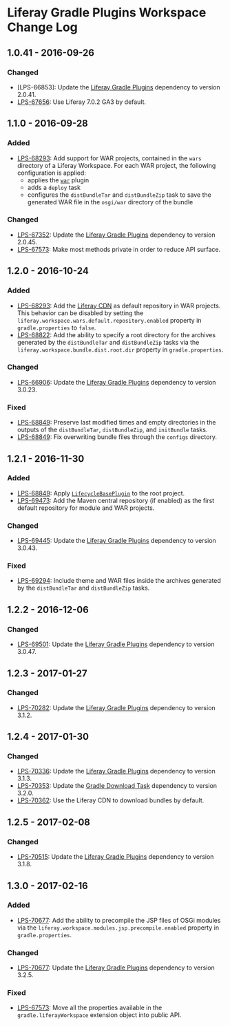 # Liferay Gradle Plugins Workspace Change Log

## 1.0.41 - 2016-09-26

### Changed
- [LPS-66853]: Update the [Liferay Gradle Plugins] dependency to version 2.0.41.
- [LPS-67656]: Use Liferay 7.0.2 GA3 by default.

## 1.1.0 - 2016-09-28

### Added
- [LPS-68293]: Add support for WAR projects, contained in the `wars` directory
of a Liferay Workspace. For each WAR project, the following configuration is
applied:
	- applies the [`war`](https://docs.gradle.org/current/userguide/war_plugin.html)
	plugin
	- adds a `deploy` task
	- configures the `distBundleTar` and `distBundleZip` task to save the
	generated WAR file in the `osgi/war` directory of the bundle

### Changed
- [LPS-67352]: Update the [Liferay Gradle Plugins] dependency to version 2.0.45.
- [LPS-67573]: Make most methods private in order to reduce API surface.

## 1.2.0 - 2016-10-24

### Added
- [LPS-68293]: Add the [Liferay CDN](https://cdn.lfrs.sl/repository.liferay.com/nexus/content/groups/public)
as default repository in WAR projects. This behavior can be disabled by setting
the `liferay.workspace.wars.default.repository.enabled` property in
`gradle.properties` to `false`.
- [LPS-68822]: Add the ability to specify a root directory for the archives
generated by the `distBundleTar` and `distBundleZip` tasks via the
`liferay.workspace.bundle.dist.root.dir` property in `gradle.properties`.

### Changed
- [LPS-66906]: Update the [Liferay Gradle Plugins] dependency to version 3.0.23.

### Fixed
- [LPS-68849]: Preserve last modified times and empty directories in the outputs
of the `distBundleTar`, `distBundleZip`, and `initBundle` tasks.
- [LPS-68849]: Fix overwriting bundle files through the `configs` directory.

## 1.2.1 - 2016-11-30

### Added
- [LPS-68849]: Apply [`LifecycleBasePlugin`](https://docs.gradle.org/current/javadoc/org/gradle/language/base/plugins/LifecycleBasePlugin.html)
to the root project.
- [LPS-69473]: Add the Maven central repository (if enabled) as the first
default repository for module and WAR projects.

### Changed
- [LPS-69445]: Update the [Liferay Gradle Plugins] dependency to version 3.0.43.

### Fixed
- [LPS-69294]: Include theme and WAR files inside the archives generated by the
`distBundleTar` and `distBundleZip` tasks.

## 1.2.2 - 2016-12-06

### Changed
- [LPS-69501]: Update the [Liferay Gradle Plugins] dependency to version 3.0.47.

## 1.2.3 - 2017-01-27

### Changed
- [LPS-70282]: Update the [Liferay Gradle Plugins] dependency to version 3.1.2.

## 1.2.4 - 2017-01-30

### Changed
- [LPS-70336]: Update the [Liferay Gradle Plugins] dependency to version 3.1.3.
- [LPS-70353]: Update the [Gradle Download Task] dependency to version 3.2.0.
- [LPS-70362]: Use the Liferay CDN to download bundles by default.

## 1.2.5 - 2017-02-08

### Changed
- [LPS-70515]: Update the [Liferay Gradle Plugins] dependency to version 3.1.8.

## 1.3.0 - 2017-02-16

### Added
- [LPS-70677]: Add the ability to precompile the JSP files of OSGi modules via
the `liferay.workspace.modules.jsp.precompile.enabled` property in
`gradle.properties`.

### Changed
- [LPS-70677]: Update the [Liferay Gradle Plugins] dependency to version 3.2.5.

### Fixed
- [LPS-67573]: Move all the properties available in the
`gradle.liferayWorkspace` extension object into public API.

[Gradle Download Task]: https://github.com/michel-kraemer/gradle-download-task/
[Liferay Gradle Plugins]: https://github.com/liferay/liferay-portal/tree/master/modules/sdk/gradle-plugins
[LPS-66906]: https://issues.liferay.com/browse/LPS-66906
[LPS-67352]: https://issues.liferay.com/browse/LPS-67352
[LPS-67573]: https://issues.liferay.com/browse/LPS-67573
[LPS-67656]: https://issues.liferay.com/browse/LPS-67656
[LPS-68293]: https://issues.liferay.com/browse/LPS-68293
[LPS-68822]: https://issues.liferay.com/browse/LPS-68822
[LPS-68849]: https://issues.liferay.com/browse/LPS-68849
[LPS-69294]: https://issues.liferay.com/browse/LPS-69294
[LPS-69445]: https://issues.liferay.com/browse/LPS-69445
[LPS-69473]: https://issues.liferay.com/browse/LPS-69473
[LPS-69501]: https://issues.liferay.com/browse/LPS-69501
[LPS-70282]: https://issues.liferay.com/browse/LPS-70282
[LPS-70336]: https://issues.liferay.com/browse/LPS-70336
[LPS-70353]: https://issues.liferay.com/browse/LPS-70353
[LPS-70362]: https://issues.liferay.com/browse/LPS-70362
[LPS-70515]: https://issues.liferay.com/browse/LPS-70515
[LPS-70677]: https://issues.liferay.com/browse/LPS-70677
